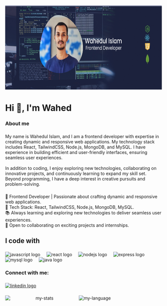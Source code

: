 <br clear="both">

<div align="center">
  <img height="270" src="https://github.com/wahedpro/wahedpro/blob/main/github-images.png"  />
</div>

###

<h1 align="left">Hi 👋, I'm Wahed</h1>

###

<h3 align="left">About me</h3>

###

<p align="left">My name is Wahedul Islam, and I am a frontend developer with expertise in creating dynamic and responsive web applications. My technology stack includes React, TailwindCSS, Node.js, MongoDB, and MySQL. I have experience in building efficient and user-friendly interfaces, ensuring seamless user experiences.<br><br>In addition to coding, I enjoy exploring new technologies, collaborating on innovative projects, and continuously learning to expand my skill set. Beyond programming, I have a deep interest in creative pursuits and problem-solving.</p>

###

<p align="left">🚀 Frontend Developer | Passionate about crafting dynamic and responsive web applications.<br>🌟 Tech Stack: React, TailwindCSS, Node.js, MongoDB, MySQL.<br>📚 Always learning and exploring new technologies to deliver seamless user experiences.<br>💼 Open to collaborating on exciting projects and internships.</p>

###

<h2 align="left">I code with</h2>

###

<div align="left">
  <img src="https://cdn.jsdelivr.net/gh/devicons/devicon/icons/javascript/javascript-original.svg" height="40" alt="javascript logo"  />
  <img width="12" />
  <img src="https://cdn.jsdelivr.net/gh/devicons/devicon/icons/react/react-original.svg" height="40" alt="react logo"  />
  <img width="12" />
  <img src="https://cdn.jsdelivr.net/gh/devicons/devicon/icons/nodejs/nodejs-original.svg" height="40" alt="nodejs logo"  />
  <img width="12" />
  <img src="https://cdn.jsdelivr.net/gh/devicons/devicon/icons/express/express-original.svg" height="40" alt="express logo"  />
  <img width="12" />
  <img src="https://cdn.jsdelivr.net/gh/devicons/devicon/icons/mysql/mysql-original.svg" height="40" alt="mysql logo"  />
  <img width="12" />
  <img src="https://cdn.jsdelivr.net/gh/devicons/devicon/icons/java/java-original.svg" height="40" alt="java logo"  />
</div>

###

<h3 align="left">Connect with me:</h3>

###

<div align="left">
  <a href="https://www.linkedin.com/in/wahedpro" target="_blank">
    <img src="https://raw.githubusercontent.com/maurodesouza/profile-readme-generator/master/src/assets/icons/social/linkedin/default.svg" width="52" height="40" alt="linkedin logo"  />
  </a>
</div>

###

<div align="center">
  <img alt="my-stats" align="left" width="47%" src ="https://github-readme-stats.vercel.app/api?username=wahedpro"/>
  <img alt="my-language" align="left" height="175px" src="https://github-readme-stats.vercel.app/api/top-langs/?username=wahedpro&langs_count=4"/>
</div>

###
